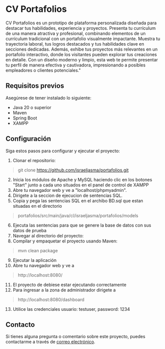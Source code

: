 # CV Portafolios

CV Portafolios es un prototipo de plataforma personalizada diseñada para destacar tus habilidades, experiencia y proyectos. Presenta tu currículum de una manera atractiva y profesional, combinando elementos de un currículum tradicional con un portafolio visualmente impactante. Muestra tu trayectoria laboral, tus logros destacados y tus habilidades clave en secciones dedicadas. Además, exhibe tus proyectos más relevantes en un portafolio interactivo, donde los visitantes pueden explorar tus creaciones en detalle. Con un diseño moderno y limpio, esta web te permite presentar tu perfil de manera efectiva y cautivadora, impresionando a posibles empleadores o clientes potenciales."

## Requisitos previos

Asegúrese de tener instalado lo siguiente:

- Java 20 o superior
- Maven
- Spring Boot
- XAMPP

## Configuración

Siga estos pasos para configurar y ejecutar el proyecto:

1. Clonar el repositorio:
> git clone https://github.com/israeljasma/portafolios.git
2. Inicia los módulos de Apache y MySQL haciendo clic en los botones "Start" junto a cada uno situados en el panel de control de XAMPP
3. Abre tu navegador web y ve a "localhost/phpmyadmin".
4. Dirigete a la seccion de ejecucion de sentencias SQL.
5. Copia y pega las sentencias SQL en el archibo BD.sql que estan situadas en el directorio
> portafolios/src/main/java/cl/israeljasma/portafolios/models
6. Ejecuta las sentencias para que se genere la base de datos con sus datos de prueba
7. Navegar al directorio del proyecto:
8. Compilar y empaquetar el proyecto usando Maven:
> mvn clean package
9. Ejecutar la aplicación
10. Abre tu navegador web y ve a
> http://localhost:8080/
11. El proyecto de debiese estar ejecutando correctamente
12. Para ingresar a la zona de administrador dirigete a 
> http://localhost:8080/dashboard
13. Utilice las credenciales usuario: testuser, password: 1234

## Contacto

Si tienes alguna pregunta o comentario sobre este proyecto, puedes contactarme a través de [correo electrónico](israel.jasma@gmail.com).
